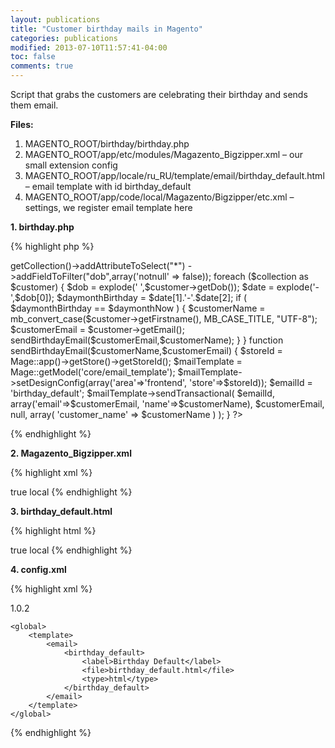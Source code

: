 ```yaml
---
layout: publications
title: "Customer birthday mails in Magento"
categories: publications
modified: 2013-07-10T11:57:41-04:00
toc: false
comments: true
---
```


Script that grabs the customers are celebrating their birthday and sends them email.

**Files:**<br/>
1. MAGENTO_ROOT/birthday/birthday.php<br/>
2. MAGENTO_ROOT/app/etc/modules/Magazento_Bigzipper.xml – our small extension config<br/>
3. MAGENTO_ROOT/app/locale/ru_RU/template/email/birthday_default.html – email template with id birthday_default<br/>
4. MAGENTO_ROOT/app/code/local/Magazento/Bigzipper/etc.xml – settings, we register email template here<br/>


**1. birthday.php**

{% highlight php %}
<?php

    ini_set('display_errors',1);
    error_reporting(E_ALL|E_STRICT);
    require_once('../app/Mage.php');
    Mage::app('');

    $daymonthNow = date('d').'-'.date('m');
    $collection = Mage::getModel("customer/customer")
        ->getCollection()->addAttributeToSelect("*")
        ->addFieldToFilter("dob",array('notnull' => false));

    foreach ($collection as $customer)
    {

        $dob = explode(' ',$customer->getDob());
        $date = explode('-',$dob[0]);
        $daymonthBirthday = $date[1].'-'.$date[2];

        if ( $daymonthBirthday  == $daymonthNow ) {

            $customerName = mb_convert_case($customer->getFirstname(), MB_CASE_TITLE, "UTF-8");
            $customerEmail = $customer->getEmail();
            sendBirthdayEmail($customerEmail,$customerName);
        }
    }

function sendBirthdayEmail($customerName,$customerEmail) {
    $storeId = Mage::app()->getStore()->getStoreId();
    $mailTemplate = Mage::getModel('core/email_template');
    $mailTemplate->setDesignConfig(array('area'=>'frontend', 'store'=>$storeId));
    $emailId = 'birthday_default';

    $mailTemplate->sendTransactional(
        $emailId,
        array('email'=>$customerEmail, 'name'=>$customerName),
        $customerEmail,
        null,
        array(
            'customer_name' => $customerName
        )
    );
}

?>
{% endhighlight %}


**2. Magazento_Bigzipper.xml**

{% highlight xml %}
<?xml version="1.0"?>
<config>
    <modules>
        <Magazento_Bigzipper>
            <active>true</active>
            <codePool>local</codePool>
        </Magazento_Bigzipper>
    </modules>
</config>
{% endhighlight %}

**3. birthday_default.html**

{% highlight html %}
<?xml version="1.0"?>
<config>
    <modules>
        <Magazento_Bigzipper>
            <active>true</active>
            <codePool>local</codePool>
        </Magazento_Bigzipper>
    </modules>
</config>
{% endhighlight %}

**4. config.xml**

{% highlight xml %}
<?xml version="1.0" encoding="utf-8"?>
<config>
    <modules>
        <Magazento_Bigzipper>
            <version>1.0.2</version>
        </Magazento_Bigzipper>
    </modules>

    <global>
        <template>
            <email>
                <birthday_default>
                    <label>Birthday Default</label>
                    <file>birthday_default.html</file>
                    <type>html</type>
                </birthday_default>
            </email>
        </template>
    </global>
</config>
{% endhighlight %}
